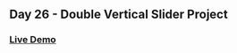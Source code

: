 ## Day 26 - Double Vertical Slider Project

### [Live Demo](https://vertical-slidebasr.netlify.app/)
